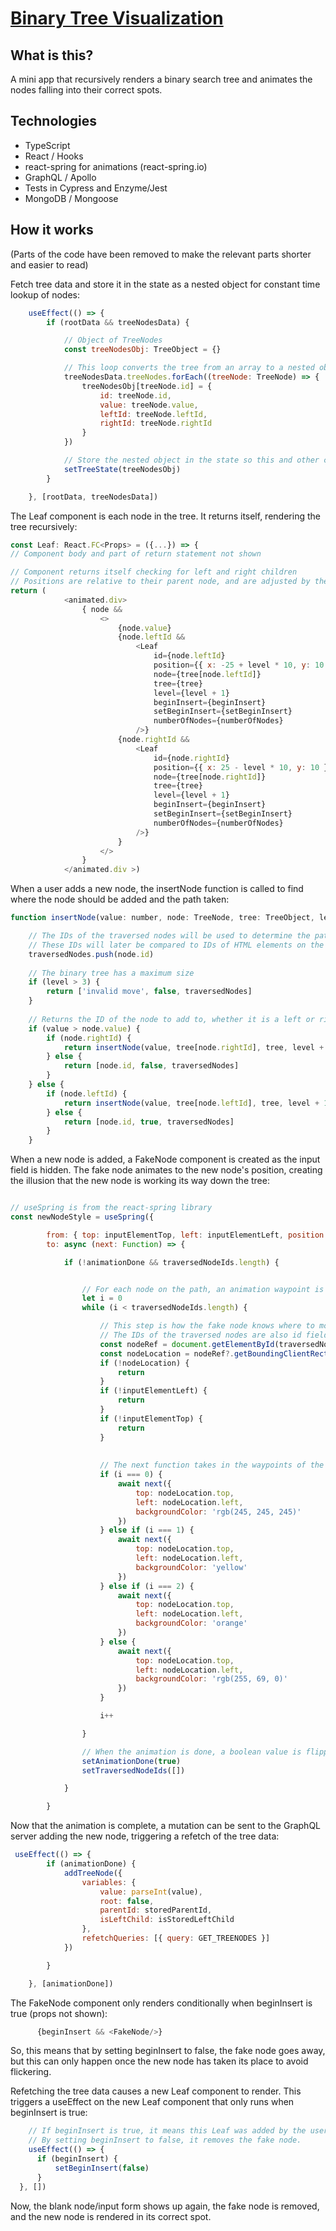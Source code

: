 # [Binary Tree Visualization](https://tree-project-mark.herokuapp.com/)

## What is this?

A mini app that recursively renders a binary search tree and animates the nodes falling into their correct spots.

## Technologies 

- TypeScript
- React / Hooks
- react-spring for animations (react-spring.io)
- GraphQL / Apollo
- Tests in Cypress and Enzyme/Jest
- MongoDB / Mongoose

## How it works

(Parts of the code have been removed to make the relevant parts shorter and easier to read)

Fetch tree data and store it in the state as a nested object for constant time lookup of nodes:
```javascript
    useEffect(() => {
        if (rootData && treeNodesData) {

            // Object of TreeNodes
            const treeNodesObj: TreeObject = {}

            // This loop converts the tree from an array to a nested object for constant time lookup of nodes
            treeNodesData.treeNodes.forEach((treeNode: TreeNode) => {
                treeNodesObj[treeNode.id] = {
                    id: treeNode.id,
                    value: treeNode.value,
                    leftId: treeNode.leftId,
                    rightId: treeNode.rightId
                }
            })

            // Store the nested object in the state so this and other components have access to it
            setTreeState(treeNodesObj)
        }

    }, [rootData, treeNodesData])

```


The Leaf component is each node in the tree. It returns itself, rendering the tree recursively:
```javascript
const Leaf: React.FC<Props> = ({...}) => {
// Component body and part of return statement not shown

// Component returns itself checking for left and right children
// Positions are relative to their parent node, and are adjusted by the level (nodes further down the tree are closer together)
return (
            <animated.div>
                { node &&
                    <>
                        {node.value}
                        {node.leftId &&
                            <Leaf
                                id={node.leftId}
                                position={{ x: -25 + level * 10, y: 10 }}
                                node={tree[node.leftId]}
                                tree={tree}
                                level={level + 1}
                                beginInsert={beginInsert}
                                setBeginInsert={setBeginInsert}
                                numberOfNodes={numberOfNodes}
                            />}
                        {node.rightId &&
                            <Leaf
                                id={node.rightId}
                                position={{ x: 25 - level * 10, y: 10 }}
                                node={tree[node.rightId]}
                                tree={tree}
                                level={level + 1}
                                beginInsert={beginInsert}
                                setBeginInsert={setBeginInsert}
                                numberOfNodes={numberOfNodes}
                            />}
                        }
                    </>
                }
            </animated.div >)
```

When a user adds a new node, the insertNode function is called to find where the node should be added and the path taken: 
```javascript
function insertNode(value: number, node: TreeNode, tree: TreeObject, level: number, traversedNodes: string[] = []): [string, boolean, string[]] {

    // The IDs of the traversed nodes will be used to determine the path of the animation
    // These IDs will later be compared to IDs of HTML elements on the screen to get locations
    traversedNodes.push(node.id)
    
    // The binary tree has a maximum size
    if (level > 3) {
        return ['invalid move', false, traversedNodes]
    }
    
    // Returns the ID of the node to add to, whether it is a left or right child, and the array of traversed node IDs
    if (value > node.value) {
        if (node.rightId) {
            return insertNode(value, tree[node.rightId], tree, level + 1, traversedNodes)
        } else {
            return [node.id, false, traversedNodes]
        }
    } else {
        if (node.leftId) {
            return insertNode(value, tree[node.leftId], tree, level + 1, traversedNodes)
        } else {
            return [node.id, true, traversedNodes]
        }
    }
```

When a new node is added, a FakeNode component is created as the input field is hidden. The fake node animates to the new node's position, creating the illusion that the new node is working its way down the tree:
```javascript

// useSpring is from the react-spring library
const newNodeStyle = useSpring({

        from: { top: inputElementTop, left: inputElementLeft, position: 'fixed', backgroundColor: 'rgb(245, 245, 245)', opacity: 1 },
        to: async (next: Function) => {

            if (!animationDone && traversedNodeIds.length) {


                // For each node on the path, an animation waypoint is created using the IDs of each node found with the insertNode function
                let i = 0
                while (i < traversedNodeIds.length) {

                    // This step is how the fake node knows where to move to. 
                    // The IDs of the traversed nodes are also id fields on the corresponding HTML elements
                    const nodeRef = document.getElementById(traversedNodeIds[i])
                    const nodeLocation = nodeRef?.getBoundingClientRect()
                    if (!nodeLocation) {
                        return
                    }
                    if (!inputElementLeft) {
                        return
                    }
                    if (!inputElementTop) {
                        return
                    }
                  
                  
                    // The next function takes in the waypoints of the animation, found based on the locations of the traversed nodes
                    if (i === 0) {
                        await next({
                            top: nodeLocation.top,
                            left: nodeLocation.left,
                            backgroundColor: 'rgb(245, 245, 245)'
                        })
                    } else if (i === 1) {
                        await next({
                            top: nodeLocation.top,
                            left: nodeLocation.left,
                            backgroundColor: 'yellow'
                        })
                    } else if (i === 2) {
                        await next({
                            top: nodeLocation.top,
                            left: nodeLocation.left,
                            backgroundColor: 'orange'
                        })
                    } else {
                        await next({
                            top: nodeLocation.top,
                            left: nodeLocation.left,
                            backgroundColor: 'rgb(255, 69, 0)'
                        })
                    }

                    i++

                }

                // When the animation is done, a boolean value is flipped to true and the traversed node IDs are cleared
                setAnimationDone(true)
                setTraversedNodeIds([])

            }

        }
```

Now that the animation is complete, a mutation can be sent to the GraphQL server adding the new node, triggering a refetch of the tree data:
```javascript
 useEffect(() => {
        if (animationDone) {
            addTreeNode({
                variables: {
                    value: parseInt(value),
                    root: false,
                    parentId: storedParentId,
                    isLeftChild: isStoredLeftChild
                },
                refetchQueries: [{ query: GET_TREENODES }]
            })

        }

    }, [animationDone])
  ```
  
  The FakeNode component only renders conditionally when beginInsert is true (props not shown):
  ```javascript
        {beginInsert && <FakeNode/>}
  ```
  
  So, this means that by setting beginInsert to false, the fake node goes away, but this can only happen once the new node has taken its place to avoid flickering.

  Refetching the tree data causes a new Leaf component to render. This triggers a useEffect on the new Leaf component that only runs when beginInsert is true:
  ```javascript
      // If beginInsert is true, it means this Leaf was added by the user, not when the page first loaded.
      // By setting beginInsert to false, it removes the fake node. 
      useEffect(() => {
        if (beginInsert) {
            setBeginInsert(false)
        }
    }, [])
  ```
  
  Now, the blank node/input form shows up again, the fake node is removed, and the new node is rendered in its correct spot.
